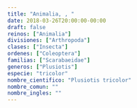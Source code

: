 ```yaml
---
title: "Animalia, , "
date: 2018-03-26T20:00:00-00:00
draft: false
reinos: ["Animalia"]
divisiones: ["Arthropoda"]
clases: ["Insecta"]
ordenes: ["Coleoptera"]
familias: ["Scarabaeidae"]
generos: ["Plusiotis"]
especie: "tricolor"
nombre_cientifico: "Plusiotis tricolor"
nombre_comun: ""
nombre_ingles: ""
---
```

